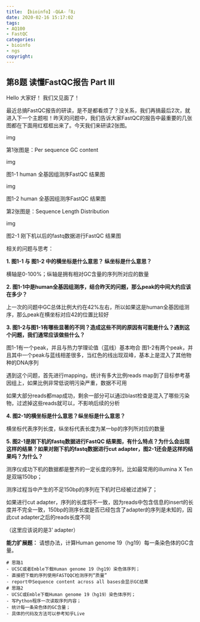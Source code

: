 ```yaml
---
title: 【bioinfo】-Q&A-「8」
date: 2020-02-16 15:17:02
tags:
- AQ100
- FastQC
categories:
- bioinfo
- ngs
copyright:
---
```

## 第8题 读懂FastQC报告 Part III
Hello 大家好！ 我们又见面了！

最近总搞FastQC报告的研读，是不是都看烦了？没关系，我们再搞最后2次，就进入下一个主题啦！昨天的问题中，我们告诉大家FastQC的报告中最重要的几张图都在下面用红框框出来了。今天我们来研读2张图。

img

第1张图是：Per sequence GC content

img

图1-1 human 全基因组测序FastQC 结果图

img

图1-2 human 全基因组测序FastQC 结果图

第2张图是：Sequence Length Distribution

img

图2-1 刚下机以后的fastq数据进行FastQC 结果图

相关的问题与思考：

**1. 图1-1 与 图1-2 中的横坐标是什么意思？ 纵坐标是什么意思？**

横轴是0-100%；纵轴是拥有相对GC含量的序列所对应的数量

**2. 图1-1中是human全基因组测序，结合昨天的问题，那么peak的中间大约应该在多少？**

上一次的问题中GC总体比例大约在42%左右，所以如果这是human全基因组测序，那么peak在横坐标对应42的位置比较好

**3. 图1-2与图1-1有哪些显著的不同？造成这些不同的原因有可能是什么？遇到这个问题，我们通常应该做些什么？**

图1-1有一个peak，并且与热力学理论值（蓝线）基本吻合
图1-2有两个peak，并且其中一个peak与蓝线相差很多，当红色的线出现双峰，基本上是混入了其他物种的DNA序列

遇到这个问题，首先进行mapping，统计有多大比例reads map到了目标参考基因组上，如果比例非常低说明污染严重，数据不可用

如果大部分reads都map成功，剩余一部分可以通过blast检查是混入了哪些污染物，过滤掉这些reads就可以，不影响后续的分析

**4. 图2-1的横坐标是什么意思？纵坐标是什么意思？**

横坐标代表序列长度，纵坐标代表长度为某一bp的序列所对应的数量

**5. 图2-1是刚下机的fastq数据进行FastQC 结果图，有什么特点？为什么会出现这样的结果？如果对刚下机的fastq数据进行cut adapter，图2-1还会是这样的结果吗？为什么？**

测序仪成功下机的数据都是整齐的一定长度的序列，比如最常用的illumina X Ten 是双端150bp；

测序过程当中产生的不足150bp的序列在下机时已经被过滤掉了；

如果进行cut adapter，序列的长度将不一致，因为reads中包含信息的insert的长度并不完全一致，150bp的测序长度是否已经包含了adapter的序列是未知的，因此cut adapter之后的reads长度不同

（这里应该说的是3’ adapter）

**能力扩展题：**
请想办法，计算Human genome 19（hg19）每一条染色体的GC含量。
```
# 思路1
- UCSC或者Emble下载Human genome 19（hg19）染色体序列；
- 直接把下载的序列使用FASTQQC检测序列“质量”
- report中Sequence content across all bases会显示GC结果
# 思路2
- UCSC或Emble下载Human genome 19（hg19）染色体序列；
- 写Python程序一次读取序列内容；
- 统计每一条染色体的GC含量；
- 具体的代码及方法可以参考知乎Live
```
